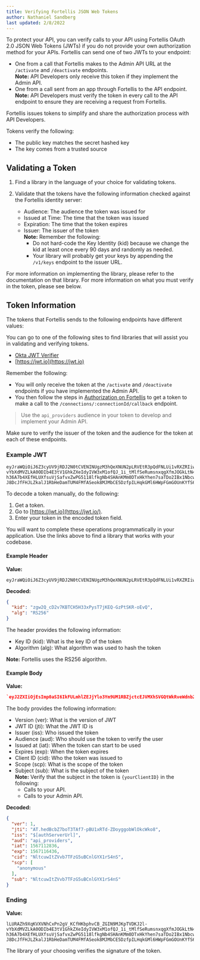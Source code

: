 ```yaml
---
title: Verifying Fortellis JSON Web Tokens
author: Nathaniel Sandberg
last updated: 2/8/2022
---
```


To protect your API, you can verify calls to your API using Fortellis OAuth 2.0 JSON Web Tokens (JWTs)
if you do not provide your own authorization method for your APIs.
Fortellis can send one of two JWTs to your endpoint:

* One from a call that Fortellis makes to the Admin API URL at the `/activate` and `/deactivate` endpoints.  
    **Note:** API Developers only receive this token
    if they implement the Admin API.  
* One from a call sent from an app through Fortellis to the API endpoint.  
    **Note:** API Developers must verify the token in every call to the API endpoint to ensure
    they are receiving a request from Fortellis.

Fortellis issues tokens to simplify and share the authorization process with API Developers.

Tokens verify the following:

* The public key matches the secret hashed key
* The key comes from a trusted source

## Validating a Token

1. Find a library in the language of your choice for validating tokens.
1. Validate that the tokens have the following information checked against the Fortellis identity server:

    * Audience: The audience the token was issued for
    * Issued at Time: The time that the token was issued  
    * Expiration: The time that the token expires  
    * Issuer: The issuer of the token  
        **Note:** Remember the following:  
        * Do not hard-code the Key Identity (kid)
        because we change the kid at least once every 90 days and randomly as needed.
        * Your library will probably get your keys by appending the `/v1/keys` endpoint to the issuer URL.

For more information on implementing the library, please refer to the documentation on that library.
For more information on what you must verify in the token, please see below.

## Token Information

The tokens
that Fortellis sends to the following endpoints have different values:

You can go to one of the following sites to find libraries
that will assist you in validating and verifying tokens.

* [Okta JWT Verifier](https://www.npmjs.com/package/@okta/jwt-verifier)
* [https://jwt.io](https://jwt.io)

Remember the following:

* You will only receive the token at the `/activate` and `/deactivate` endpoints if you have implemented the Admin API.
* You then follow the steps in [Authorization on Fortellis](/docs/tutorials/solution-integration/auth/) to get a token to make a call to the `/connections/:connectionId/callback` endpoint.

> Use the `api_providers` audience in your token to develop and implement your Admin API.

Make sure to verify the issuer of the token and the audience for the token at each of these endpoints.

### Example JWT

```text
eyJraWQiOiJ6Z3cyUV9jRDJ2N0tCVENINUgzM3hQeXNUN2pLRVEtR3pQdFNLUi1vRXZRIiwiYWxnIjoiUlMyNTYifQ.eyJ2ZXIiOjEsImp0aSI6IkFULmhlZEJjYlo3Ym9UM1RBZjctcEJVMXhSVGQtWkRveWdnb2JXbE9rY1drbzgiLCJpc3MiOiJodHRwczovL2lkZW50aXR5LWRldi5mb3J0ZWxsaXMuaW8vb2F1dGgyL2F1czFuaTVpOW45V2t6Y1lhMnA3IiwiYXVkIjoiYXBpX3Byb3ZpZGVycyIsImlhdCI6MTU2NzExMjgzNiwiZXhwIjoxNTY3MTE2NDM2LCJjaWQiOiJObHRjdXdJdFpWdmI3VEZ6RzV1QkNubEdZWDFyUzRuUyIsInNjcCI6WyJhbm9ueW1vdXMiXSwic3ViIjoiTmx0Y3V3SXRaVnZiN1RGekc1dUJDbmxHWVgxclM0blMifQ.lLURAZh9XqKVXVNhCxPn2gV_KCfHKbphvCB_ZGIN9MJKpTVDKJ2l-vYbXdMVZLkA0ODIb4E3tV1GhkZXeIdyIVW3xM1ofQJ_1i_tMlfSeRumsnxqgXfmJOGkLtN4DNOmARsD3cHJJD_EIe_VHC1rWdGLrcQTmnyI4-h36A7b4XEfHLUXfsuVjSafvxZwPG5118lfkgNb4SHAnKMm0DTxHkYhen7saTDo2IBx1Nbcw3VtLpanJN-J8DcJfFHJLZkalJ1RbHeDamTUM4FMfASeok8MJMbCE5DzfpILHqkGMl6HWpFGmGOUnKYfS6A2wZxsbqqQ9k7kKlWLiZRBydYp9w
```

To decode a token manually, do the following:

1. Get a token.
1. Go to [https://jwt.io](https://jwt.io/).
1. Enter your token in the encoded token field.  

You will want to complete these operations programmatically in your application. Use the links above to find a library that works with your codebase.

#### Example Header

**Value:**  

```text
eyJraWQiOiJ6Z3cyUV9jRDJ2N0tCVENINUgzM3hQeXNUN2pLRVEtR3pQdFNLUi1vRXZRIiwiYWxnIjoiUlMyNTYifQ
```

**Decoded:**  

```json
{
  "kid": "zgw2Q_cD2v7KBTCH5H33xPysT7jKEQ-GzPtSKR-oEvQ",
  "alg": "RS256"
}
```

The header provides the following information:

* Key ID (kid): What is the key ID of the token
* Algorithm (alg): What algorithm was used to hash the token

**Note:** Fortellis uses the RS256 algorithm.

#### Example Body

**Value:**  

```json
`eyJ2ZXIiOjEsImp0aSI6IkFULmhlZEJjYlo3Ym9UM1RBZjctcEJVMXhSVGQtWkRveWdnb2JXbE9rY1drbzgiLCJpc3MiOiJodHRwczovL2lkZW50aXR5LWRldi5mb3J0ZWxsaXMuaW8vb2F1dGgyL2F1czFuaTVpOW45V2t6Y1lhMnA3IiwiYXVkIjoiYXBpX3Byb3ZpZGVycyIsImlhdCI6MTU2NzExMjgzNiwiZXhwIjoxNTY3MTE2NDM2LCJjaWQiOiJObHRjdXdJdFpWdmI3VEZ6RzV1QkNubEdZWDFyUzRuUyIsInNjcCI6WyJhbm9ueW1vdXMiXSwic3ViIjoiTmx0Y3V3SXRaVnZiN1RGekc1dUJDbmxHWVgxclM0blMifQ
```

The body provides the following information:  

* Version (ver): What is the version of JWT
* JWT ID (jti): What the JWT ID is
* Issuer (iss): Who issued the token
* Audience (aud): Who should use the token to verify the user
* Issued at (iat): When the token can start to be used
* Expires (exp): When the token expires
* Client ID (cid): Who the token was issued to
* Scope (scp): What is the scope of the token
* Subject (sub): What is the subject of the token  
  **Note:** Verify that the subject in the token is `{yourClientID}` in the following:
    * Calls to your API.
    * Calls to your Admin API.

**Decoded:**  

```json
{
  "ver": 1,
  "jti": "AT.hedBcbZ7boT3TAf7-pBU1xRTd-ZDoyggobWlOkcWko8",
  "iss": "$[authServerUrl]",
  "aud": "api_providers",
  "iat": 1567112836,
  "exp": 1567116436,
  "cid": "NltcuwItZVvb7TFzG5uBCnlGYX1rS4nS",
  "scp": [
    "anonymous"
  ],
  "sub": "NltcuwItZVvb7TFzG5uBCnlGYX1rS4nS"
}
```

### Ending

**Value:**  

```text
lLURAZh9XqKVXVNhCxPn2gV_KCfHKbphvCB_ZGIN9MJKpTVDKJ2l-vYbXdMVZLkA0ODIb4E3tV1GhkZXeIdyIVW3xM1ofQJ_1i_tMlfSeRumsnxqgXfmJOGkLtN4DNOmARsD3cHJJD_EIe_VHC1rWdGLrcQTmnyI4-h36A7b4XEfHLUXfsuVjSafvxZwPG5118lfkgNb4SHAnKMm0DTxHkYhen7saTDo2IBx1Nbcw3VtLpanJN-J8DcJfFHJLZkalJ1RbHeDamTUM4FMfASeok8MJMbCE5DzfpILHqkGMl6HWpFGmGOUnKYfS6A2wZxsbqqQ9k7kKlWLiZRBydYp9w
```

The library of your choosing verifies the signature of the token.
